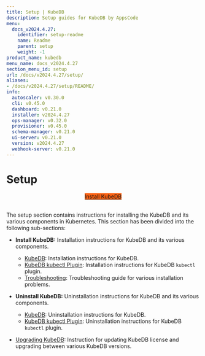 ```yaml
---
title: Setup | KubeDB
description: Setup guides for KubeDB by AppsCode
menu:
  docs_v2024.4.27:
    identifier: setup-readme
    name: Readme
    parent: setup
    weight: -1
product_name: kubedb
menu_name: docs_v2024.4.27
section_menu_id: setup
url: /docs/v2024.4.27/setup/
aliases:
- /docs/v2024.4.27/setup/README/
info:
  autoscaler: v0.30.0
  cli: v0.45.0
  dashboard: v0.21.0
  installer: v2024.4.27
  ops-manager: v0.32.0
  provisioner: v0.45.0
  schema-manager: v0.21.0
  ui-server: v0.21.0
  version: v2024.4.27
  webhook-server: v0.21.0
---
```


# Setup

<div style="text-align: center;">
  <a class="button is-info is-medium is-active has-text-weight-normal" href="/docs/v2024.4.27/setup/install/kubedb"  style="background:#FC6011; width: 18rem;">Install KubeDB</a>
</div>
<br>

The setup section contains instructions for installing the KubeDB and its various components in Kubernetes. This section has been divided into the following sub-sections:

- **Install KubeDB:** Installation instructions for KubeDB and its various components.
  - [KubeDB](/docs/v2024.4.27/setup/install/kubedb): Installation instructions for KubeDB.
  - [KubeDB kubectl Plugin](/docs/v2024.4.27/setup/install/kubectl_plugin): Installation instructions for KubeDB `kubectl` plugin.
  - [Troubleshooting](/docs/v2024.4.27/setup/install/troubleshoting): Troubleshooting guide for various installation problems.

- **Uninstall KubeDB:** Uninstallation instructions for KubeDB and its various components.
  - [KubeDB](/docs/v2024.4.27/setup/uninstall/kubedb): Uninstallation instructions for KubeDB.
  - [KubeDB kubectl Plugin](/docs/v2024.4.27/setup/uninstall/kubectl_plugin): Uninstallation instructions for KubeDB `kubectl` plugin.
- [Upgrading KubeDB](/docs/v2024.4.27/setup/upgrade/): Instruction for updating KubeDB license and upgrading between various KubeDB versions.
